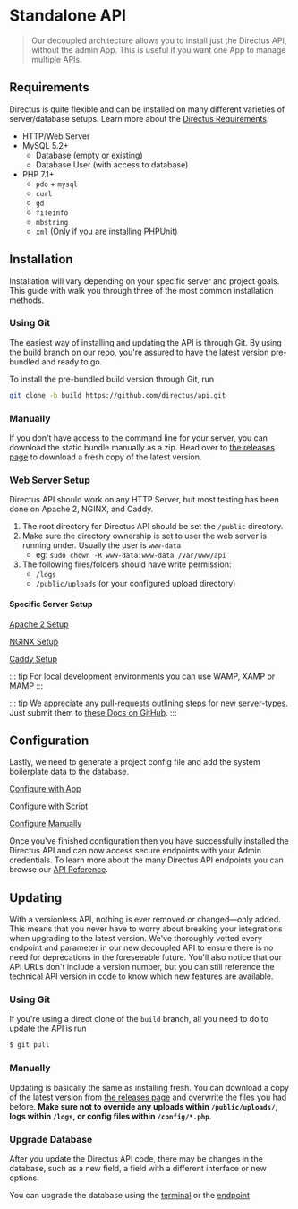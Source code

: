 # Standalone API

> Our decoupled architecture allows you to install just the Directus API, without the admin App. This is useful if you want one App to manage multiple APIs.

## Requirements

Directus is quite flexible and can be installed on many different varieties of server/database setups. Learn more about the [Directus Requirements](../suite/requirements.md).

* HTTP/Web Server
* MySQL 5.2+
    * Database (empty or existing)
    * Database User (with access to database)
* PHP 7.1+
    * `pdo` + `mysql`
    * `curl`
    * `gd`
    * `fileinfo`
    * `mbstring`
    * `xml` (Only if you are installing PHPUnit)

## Installation

Installation will vary depending on your specific server and project goals. This guide with walk you through three of the most common installation methods.

### Using Git

The easiest way of installing and updating the API is through Git. By using the build branch on our repo, you're assured to have the latest version pre-bundled and ready to go.

To install the pre-bundled build version through Git, run

```bash
git clone -b build https://github.com/directus/api.git
```

### Manually

If you don't have access to the command line for your server, you can download the static bundle manually as a zip. Head over to [the releases page](https://github.com/directus/api/releases) to download a fresh copy of the latest version.

### Web Server Setup

Directus API should work on any HTTP Server, but most testing has been done on Apache 2, NGINX, and Caddy.

1. The root directory for Directus API should be set the `/public` directory.
2. Make sure the directory ownership is set to user the web server is running under. Usually the user is `www-data`
    * eg: `sudo chown -R www-data:www-data /var/www/api`
3. The following files/folders should have write permission:
    * `/logs`
    * `/public/uploads` (or your configured upload directory)

#### Specific Server Setup

[Apache 2 Setup](../server-setup.md#apache)

[NGINX Setup](../server-setup.md#nginx)

[Caddy Setup](../server-setup.md#caddy)

::: tip
For local development environments you can use WAMP, XAMP or MAMP
:::

::: tip
We appreciate any pull-requests outlining steps for new server-types. Just submit them to [these Docs on GitHub](https://github.com/directus/docs).
:::

## Configuration

Lastly, we need to generate a project config file and add the system boilerplate data to the database.

[Configure with App](./configure-with-app.md)

[Configure with Script](./configure-with-script.md)

[Configure Manually](./configure-manually.md)

Once you've finished configuration then you have successfully installed the Directus API and can now access secure endpoints with your Admin credentials. To learn more about the many Directus API endpoints you can browse our [API Reference](/api-reference/reference.md).

## Updating

With a versionless API, nothing is ever removed or changed—only added. This means that you never have to worry about breaking your integrations when upgrading to the latest version. We've thoroughly vetted every endpoint and parameter in our new decoupled API to ensure there is no need for deprecations in the foreseeable future. You'll also notice that our API URLs don't include a version number, but you can still reference the technical API version in code to know which new features are available.

### Using Git

If you're using a direct clone of the `build` branch, all you need to do to update the API is run

```bash
$ git pull
```

### Manually

Updating is basically the same as installing fresh. You can download a copy of the latest version from [the releases page](https://github.com/directus/api/releases) and overwrite the files you had before. **Make sure not to override any uploads within `/public/uploads/`, logs within `/logs`, or config files within `/config/*.php`**.

### Upgrade Database

After you update the Directus API code, there may be changes in the database, such as a new field, a field with a different interface or new options.

You can upgrade the database using the [terminal](/guides/cli.md) or the [endpoint](/api-reference/reference.md#update)
